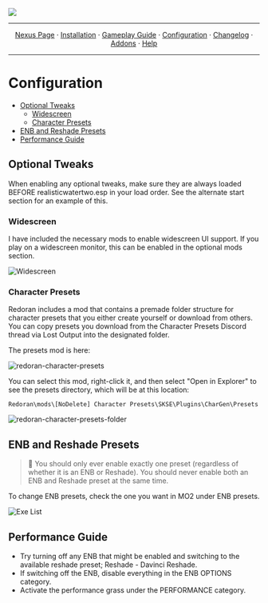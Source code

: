 <a href="https://youtu.be/ExK6EUGDjaA?t=1"><img src="https://i.imgur.com/GPhY3Jj.png" target="_blank"></a>

---

<p align="center">
  <a href="https://www.nexusmods.com/skyrimspecialedition/mods/83334/">Nexus Page</a> ·
  <a href="README.md">Installation</a> ·
  <a href="GAMEPLAY.md">Gameplay Guide</a> ·
  <a href="CONFIGURATION.md">Configuration</a> ·
  <a href="CHANGELOG.md">Changelog</a> ·
  <a href="ADDONS.md">Addons</a> ·
  <a href="HELP.md">Help</a>
</p>

---

# Configuration

- [Optional Tweaks](#optional-tweaks)
  - [Widescreen](#widescreen)
  - [Character Presets](#character-presets)
- [ENB and Reshade Presets](#ENB-and-Reshade-Presets)
- [Performance Guide](#performance-guide)

## Optional Tweaks

When enabling any optional tweaks, make sure they are always loaded BEFORE realisticwatertwo.esp in your load order. See the alternate start section for an example of this.

### Widescreen

I have included the necessary mods to enable widescreen UI support. If you play on a widescreen monitor, this can be enabled in the optional mods section.

![Widescreen](https://i.imgur.com/zZ7yIIn.png)

### Character Presets

Redoran includes a mod that contains a premade folder structure for character presets that you either create yourself or download from others. You can copy presets you download from the Character Presets Discord thread via Lost Output into the designated folder. 

The presets mod is here:

![redoran-character-presets](https://i.imgur.com/2B9YUgJ.png)

You can select this mod, right-click it, and then select "Open in Explorer" to see the presets directory, which will be at this location:

```
Redoran\mods\[NoDelete] Character Presets\SKSE\Plugins\CharGen\Presets
```

![redoran-character-presets-folder](https://i.imgur.com/dqUr8pu.png)

## ENB and Reshade Presets

> :ledger: You should only ever enable exactly one preset (regardless of whether it is an ENB or Reshade). You should never enable both an ENB and Reshade preset at the same time.

To change ENB presets, check the one you want in MO2 under ENB presets.

![Exe List](https://i.imgur.com/IxrurH5.png)

## Performance Guide

- Try turning off any ENB that might be enabled and switching to the available reshade preset; Reshade - Davinci Reshade.
- If switching off the ENB, disable everything in the ENB OPTIONS category.
- Activate the performance grass under the PERFORMANCE category.
